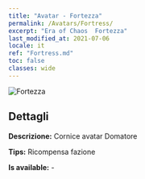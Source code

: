 ```yaml
---
title: "Avatar - Fortezza"
permalink: /Avatars/Fortress/
excerpt: "Era of Chaos  Fortezza"
last_modified_at: 2021-07-06
locale: it
ref: "Fortress.md"
toc: false
classes: wide
---
```

 ![Fortezza](/images/a/avatarFrame_46.png)

## Dettagli

 **Descrizione:** Cornice avatar Domatore 

 **Tips:** Ricompensa fazione 

 **Is available:**  - 

